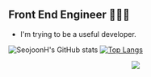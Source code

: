 ## Front End Engineer 🧑🏻‍💻
- I'm trying to be a useful developer.


![SeojoonH's GitHub stats](https://github-readme-stats.vercel.app/api?username=SeojoonH)
[![Top Langs](https://github-readme-stats.vercel.app/api/top-langs/?username=anuraghazra)](https://github.com/anuraghazra/github-readme-stats)





<div align=center>
<a href="https://hits.seeyoufarm.com"><img src="https://hits.seeyoufarm.com/api/count/incr/badge.svg?url=https%3A%2F%2Fgithub.com%2FSeojoonH&count_bg=%23FF90F2&title_bg=%231687FF&icon=&icon_color=%23E7E7E7&title=hits&edge_flat=false"/></a>
</div>





<!--
**SeojoonH/SeojoonH** is a ✨ _special_ ✨ repository because its `README.md` (this file) appears on your GitHub profile.

Here are some ideas to get you started:

- 🔭 I’m currently working on ...
- 🌱 I’m currently learning ...
- 👯 I’m looking to collaborate on ...
- 🤔 I’m looking for help with ...
- 💬 Ask me about ...
- 📫 How to reach me: ...
- 😄 Pronouns: ...
- ⚡ Fun fact: ...
-->
